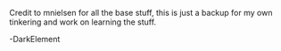 Credit to mnielsen for all the base stuff, this is just a backup for my own tinkering and work on learning the stuff.

-DarkElement
